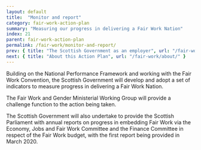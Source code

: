 ```yaml
---
layout: default
title:  "Monitor and report"
category: fair-work-action-plan
summary: "Measuring our progress in delivering a Fair Work Nation"
index: 21
parent: fair-work-action-plan
permalink: /fair-work/monitor-and-report/
prev: { title: "The Scottish Government as an employer", url: "/fair-work/scottish-government-employer/" }
next: { title: "About this Action Plan", url: "/fair-work/about/" }
---
```


Building on the National Performance Framework and working with the Fair Work Convention, the Scottish Government will develop and adopt a set of indicators to measure progress in delivering a Fair Work Nation.  

The Fair Work and Gender Ministerial Working Group will provide a challenge function to the action being taken.  

The Scottish Government will also undertake to provide the Scottish Parliament with annual reports on progress in embedding Fair Work via the Economy, Jobs and Fair Work Committee and the Finance Committee in respect of the Fair Work budget, with the first report being provided in March 2020.
